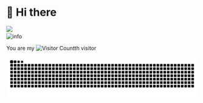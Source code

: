 #  🙋 Hi there

<div align="left">
   <!-- dynamic typing effect 动态打字效果 -->
  <div>
    <a href="https://blog.sunguoqi.com/">
      <img src="https://readme-typing-svg.demolab.com?font=Fira+Code&pause=1000&width=435&lines=console.log(%22Hello%2C%20World%22)&center=true&size=27" />
    </a>
  </div

  ![info](https://github-readme-stats.vercel.app/api?username=evanfang0054&show_icons=true&count_private=true&hide=prs&theme=default_repocard)
  
  You are my ![Visitor Count](https://profile-counter.glitch.me/evanfang0054/count.svg)th visitor

  <!-- Snake Code Contribution Map 贪吃蛇代码贡献图 -->
  ![暗色](https://raw.githubusercontent.com/evanfang0054/evanfang0054/output/github-contribution-grid-snake-dark.svg)

   <!-- for beauty 留个空行好看点 -->
  <div>&nbsp;</div>
</div>
